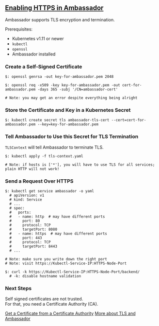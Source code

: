 ## [Enabling HTTPS in Ambassador](https://www.getambassador.io/user-guide/tls-termination/)

Ambassador supports TLS encryption and termination.  

Prerequisites:
* Kubernetes v1.11 or newer
* `kubectl`
* `openssl`
* Ambassador installed

### Create a Self-Signed Certificate

```
$: openssl genrsa -out key-for-ambassador.pem 2048

$: openssl req -x509 -key key-for-ambassador.pem -out cert-for-ambassador.pem -days 365 -subj '/CN=ambassador-cert'

# Note: you may get an error despite everything being alright
```

### Store the Certificate and Key in a Kubernetes Secret

```
$: kubectl create secret tls ambassador-tls-cert --cert=cert-for-ambassador.pem --key=key-for-ambassador.pem
```

### Tell Ambassador to Use this Secret for TLS Termination

`TLSContext` will tell Ambassador to terminate TLS.  

```
$: kubectl apply -f tls-context.yaml

# Note: if hosts is ['*'], you will have to use TLS for all services; plain HTTP will not work!
```

### Send a Request Over HTTPS

```
$: kubectl get service ambassador -o yaml
  # apiVersion: v1
  # kind: Service
  # ...
  # spec:
  #   ports:
  #   - name: http  # may have different ports
  #     port: 80
  #     protocol: TCP
  #     targetPort: 8080
  #   - name: https  # may have different ports
  #     port: 443
  #     protocol: TCP
  #     targetPort: 8443
  # ...
```

```
# Note: make sure you write down the right port
# Note: visit https://Kubectl-Service-IP:HTTPS-Node-Port

$: curl -k https://Kubectl-Service-IP:HTTPS-Node-Port/backend/
  # -k: disable hostname validation
```

### Next Steps

Self signed certificates are not trusted.  
For that, you need a Certificate Authority (CA).  

[Get a Certificate from a Certificate Authority](../CertManagerAmbassador)
[More about TLS and Ambassador](../../../Reference/ConfigAmbassador/GlobalConfig/TLSConfig)
